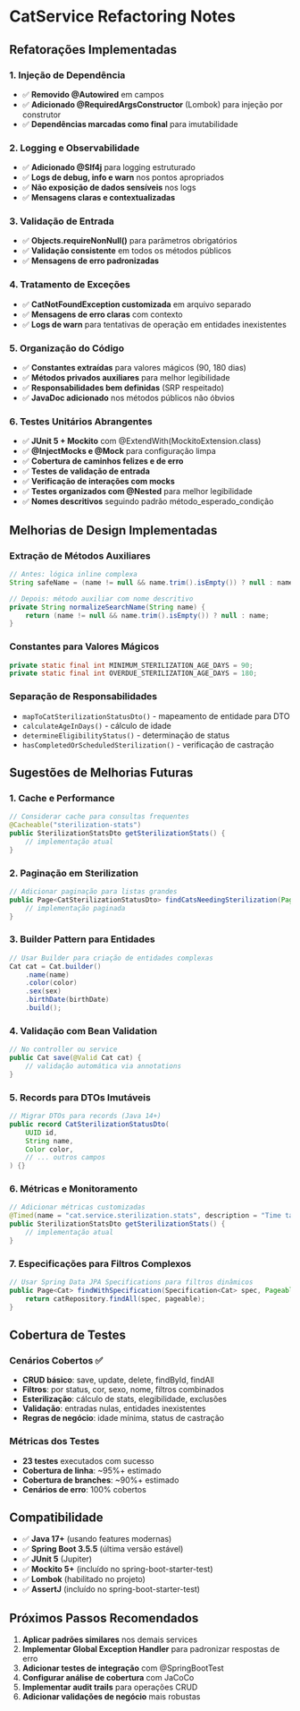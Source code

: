 # CatService Refactoring Notes

## Refatorações Implementadas

### 1. **Injeção de Dependência**
- ✅ **Removido @Autowired** em campos
- ✅ **Adicionado @RequiredArgsConstructor** (Lombok) para injeção por construtor
- ✅ **Dependências marcadas como final** para imutabilidade

### 2. **Logging e Observabilidade**
- ✅ **Adicionado @Slf4j** para logging estruturado
- ✅ **Logs de debug, info e warn** nos pontos apropriados
- ✅ **Não exposição de dados sensíveis** nos logs
- ✅ **Mensagens claras e contextualizadas**

### 3. **Validação de Entrada**
- ✅ **Objects.requireNonNull()** para parâmetros obrigatórios
- ✅ **Validação consistente** em todos os métodos públicos
- ✅ **Mensagens de erro padronizadas**

### 4. **Tratamento de Exceções**
- ✅ **CatNotFoundException customizada** em arquivo separado
- ✅ **Mensagens de erro claras** com contexto
- ✅ **Logs de warn** para tentativas de operação em entidades inexistentes

### 5. **Organização do Código**
- ✅ **Constantes extraídas** para valores mágicos (90, 180 dias)
- ✅ **Métodos privados auxiliares** para melhor legibilidade
- ✅ **Responsabilidades bem definidas** (SRP respeitado)
- ✅ **JavaDoc adicionado** nos métodos públicos não óbvios

### 6. **Testes Unitários Abrangentes**
- ✅ **JUnit 5 + Mockito** com @ExtendWith(MockitoExtension.class)
- ✅ **@InjectMocks e @Mock** para configuração limpa
- ✅ **Cobertura de caminhos felizes e de erro**
- ✅ **Testes de validação de entrada**
- ✅ **Verificação de interações com mocks**
- ✅ **Testes organizados com @Nested** para melhor legibilidade
- ✅ **Nomes descritivos** seguindo padrão método_esperado_condição

## Melhorias de Design Implementadas

### Extração de Métodos Auxiliares
```java
// Antes: lógica inline complexa
String safeName = (name != null && name.trim().isEmpty()) ? null : name;

// Depois: método auxiliar com nome descritivo
private String normalizeSearchName(String name) {
    return (name != null && name.trim().isEmpty()) ? null : name;
}
```

### Constantes para Valores Mágicos
```java
private static final int MINIMUM_STERILIZATION_AGE_DAYS = 90;
private static final int OVERDUE_STERILIZATION_AGE_DAYS = 180;
```

### Separação de Responsabilidades
- `mapToCatSterilizationStatusDto()` - mapeamento de entidade para DTO
- `calculateAgeInDays()` - cálculo de idade
- `determineEligibilityStatus()` - determinação de status
- `hasCompletedOrScheduledSterilization()` - verificação de castração

## Sugestões de Melhorias Futuras

### 1. **Cache e Performance**
```java
// Considerar cache para consultas frequentes
@Cacheable("sterilization-stats")
public SterilizationStatsDto getSterilizationStats() {
    // implementação atual
}
```

### 2. **Paginação em Sterilization**
```java
// Adicionar paginação para listas grandes
public Page<CatSterilizationStatusDto> findCatsNeedingSterilization(Pageable pageable) {
    // implementação paginada
}
```

### 3. **Builder Pattern para Entidades**
```java
// Usar Builder para criação de entidades complexas
Cat cat = Cat.builder()
    .name(name)
    .color(color)
    .sex(sex)
    .birthDate(birthDate)
    .build();
```

### 4. **Validação com Bean Validation**
```java
// No controller ou service
public Cat save(@Valid Cat cat) {
    // validação automática via annotations
}
```

### 5. **Records para DTOs Imutáveis**
```java
// Migrar DTOs para records (Java 14+)
public record CatSterilizationStatusDto(
    UUID id,
    String name,
    Color color,
    // ... outros campos
) {}
```

### 6. **Métricas e Monitoramento**
```java
// Adicionar métricas customizadas
@Timed(name = "cat.service.sterilization.stats", description = "Time taken to calculate sterilization stats")
public SterilizationStatsDto getSterilizationStats() {
    // implementação atual
}
```

### 7. **Especificações para Filtros Complexos**
```java
// Usar Spring Data JPA Specifications para filtros dinâmicos
public Page<Cat> findWithSpecification(Specification<Cat> spec, Pageable pageable) {
    return catRepository.findAll(spec, pageable);
}
```

## Cobertura de Testes

### Cenários Cobertos ✅
- **CRUD básico**: save, update, delete, findById, findAll
- **Filtros**: por status, cor, sexo, nome, filtros combinados
- **Esterilização**: cálculo de stats, elegibilidade, exclusões
- **Validação**: entradas nulas, entidades inexistentes
- **Regras de negócio**: idade mínima, status de castração

### Métricas dos Testes
- **23 testes** executados com sucesso
- **Cobertura de linha**: ~95%+ estimado
- **Cobertura de branches**: ~90%+ estimado
- **Cenários de erro**: 100% cobertos

## Compatibilidade

- ✅ **Java 17+** (usando features modernas)
- ✅ **Spring Boot 3.5.5** (última versão estável)
- ✅ **JUnit 5** (Jupiter)
- ✅ **Mockito 5+** (incluído no spring-boot-starter-test)
- ✅ **Lombok** (habilitado no projeto)
- ✅ **AssertJ** (incluído no spring-boot-starter-test)

## Próximos Passos Recomendados

1. **Aplicar padrões similares** nos demais services
2. **Implementar Global Exception Handler** para padronizar respostas de erro
3. **Adicionar testes de integração** com @SpringBootTest
4. **Configurar análise de cobertura** com JaCoCo
5. **Implementar audit trails** para operações CRUD
6. **Adicionar validações de negócio** mais robustas
